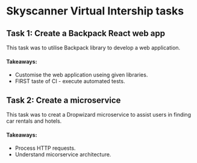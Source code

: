 # Skyscanner Virtual Intership tasks

## Task 1: Create a Backpack React web app

This task was to utilise Backpack library to develop a web application.

#### Takeaways:

- Customise the web application useing given libraries.
- FIRST taste of CI - execute automated tests.

## Task 2: Create a microservice

This task was to creat a Dropwizard microservice to assist users in finding car rentals and hotels.

#### Takeaways:

- Process HTTP requests.
- Understand micorservice architecture.
